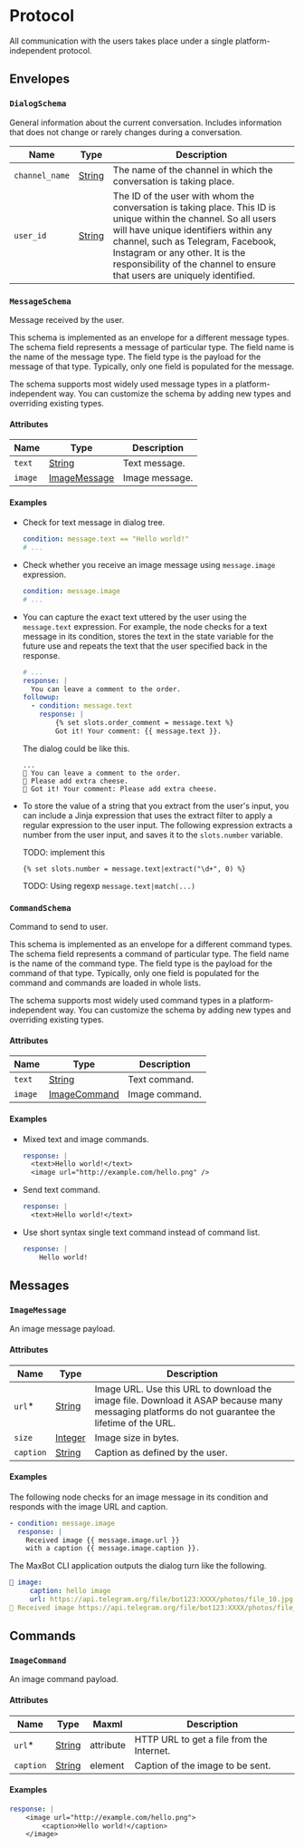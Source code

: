 # Protocol

All communication with the users takes place under a single platform-independent protocol.

## Envelopes

### `DialogSchema`

General information about the current conversation. Includes information that does not change or rarely changes during a conversation.

| Name           | Type                                   | Description |
| -----------    | ----------- 	                          | ----------- |
| `channel_name` | [String](/design-reference/strings.md) | The name of the channel in which the conversation is taking place. |
| `user_id`      | [String](/design-reference/strings.md) | The ID of the user with whom the conversation is taking place. This ID is unique within the channel. So all users will have unique identifiers within any channel, such as Telegram, Facebook, Instagram or any other. It is the responsibility of the channel to ensure that users are uniquely identified. |

### `MessageSchema`

Message received by the user.

This schema is implemented as an envelope for a different message types. The schema field represents a message of particular type. The field name is the name of the message type. The field type is the payload for the message of that type. Typically, only one field is populated for the message.

The schema supports most widely used message types in a platform-independent way. You can customize the schema by adding new types and overriding existing types.

#### Attributes

| Name           | Type                                   | Description |
| -----------    | ----------- 	                          | ----------- |
| `text`         | [String](/design-reference/strings.md) | Text message. |
| `image`        | [ImageMessage](#imagemessage)          | Image message. |

#### Examples

* Check for text message in dialog tree.

	```yaml
	condition: message.text == "Hello world!"
	# ...
	```

* Check whether you receive an image message using `message.image` expression.

	```yaml
	condition: message.image
	# ...
	```

* You can capture the exact text uttered by the user using the `message.text` expression. For example, the node checks for a text message in its condition, stores the text in the state variable for the future use and repeats the text that the user specified back in the response.

	```yaml
	# ...
	response: |
      You can leave a comment to the order.
	followup:
	  - condition: message.text
	    response: |
	        {% set slots.order_comment = message.text %}
	        Got it! Your comment: {{ message.text }}.
	```

	The dialog could be like this.

	```
	...
	🤖 You can leave a comment to the order.
	🧑 Please add extra cheese.
	🤖 Got it! Your comment: Please add extra cheese.
	```

* To store the value of a string that you extract from the user's input, you can include a Jinja expression that uses the extract filter to apply a regular expression to the user input. The following expression extracts a number from the user input, and saves it to the `slots.number` variable.

	TODO: implement this

	```
	{% set slots.number = message.text|extract("\d+", 0) %}
	```

	TODO: Using regexp `message.text|match(...)`


### `CommandSchema`

Command to send to user.

This schema is implemented as an envelope for a different command types. The schema field represents a command of particular type. The field name is the name of the command type. The field type is the payload for the command of that type. Typically, only one field is populated for the command and commands are loaded in whole lists.

The schema supports most widely used command types in a platform-independent way. You can customize the schema by adding new types and overriding existing types.

#### Attributes

| Name           | Type                                   | Description |
| -----------    | ----------- 	                          | ----------- |
| `text`         | [String](/design-reference/strings.md) | Text command. |
| `image`        | [ImageCommand](#imagecommand)          | Image command. |

#### Examples

* Mixed text and image commands.

	```yaml
	response: |
	  <text>Hello world!</text>
	  <image url="http://example.com/hello.png" />
	```

* Send text command.

	```yaml
	response: |
	  <text>Hello world!</text>
	```

* Use short syntax single text command instead of command list.

	```yaml
	response: |
        Hello world!
	```


## Messages

### `ImageMessage`

An image message payload.

#### Attributes

| Name          | Type                                    | Description |
| -----------   | ----------- 	                          | ----------- |
| `url`\*       | [String](/design-reference/strings.md)  | Image URL. Use this URL to download the image file. Download it ASAP because many messaging platforms do not guarantee the lifetime of the URL. |
| `size`        | [Integer](/design-reference/numbers.md) | Image size in bytes. |
| `caption`     | [String](/design-reference/strings.md)  | Caption as defined by the user. |

#### Examples

The following node checks for an image message in its condition and responds with the image URL and caption.

```yaml
- condition: message.image
  response: |
    Received image {{ message.image.url }}
    with a caption {{ message.image.caption }}.
```

The MaxBot CLI application outputs the dialog turn like the following.

```yaml
🧑 image:
     caption: hello image
     url: https://api.telegram.org/file/bot123:XXXX/photos/file_10.jpg
🤖 Received image https://api.telegram.org/file/bot123:XXXX/photos/file_13.jpg with a caption hello.
```

## Commands

### ```ImageCommand```

An image command payload.

#### Attributes

| Name          | Type                                   | Maxml     | Description |
| -----------   | ----------- 	                         | --------- | ----------- |
| `url`\*       | [String](/design-reference/strings.md) | attribute | HTTP URL to get a file from the Internet. |
| `caption`     | [String](/design-reference/strings.md) | element   | Caption of the image to be sent. |


#### Examples

```yaml
response: |
    <image url="http://example.com/hello.png">
        <caption>Hello world!</caption>
    </image>
```
